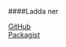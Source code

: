 ####Ladda ner

 [GitHub](https://github.com/canax/anax-flat)<br>
 [Packagist](https://packagist.org/packages/mos/anax-flat)
